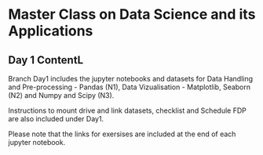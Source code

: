 # Master Class on Data Science and its Applications

## Day 1 ContentL

Branch Day1 includes the jupyter notebooks and datasets for Data Handling and Pre-processing - Pandas (N1), Data Vizualisation - Matplotlib, Seaborn (N2) and Numpy and Scipy (N3).

Instructions to mount drive and link datasets, checklist and Schedule FDP are also included under Day1.

Please note that the links for exersises are included at the end of each jupyter notebook.

